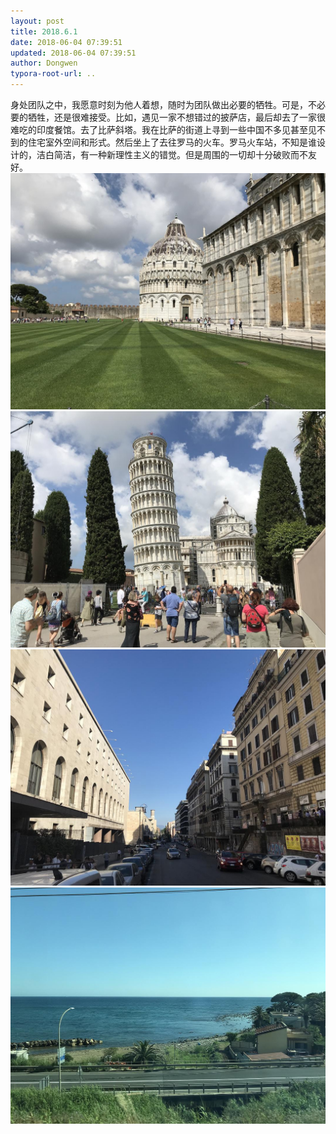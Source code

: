 ```yaml
---
layout: post
title: 2018.6.1
date: 2018-06-04 07:39:51
updated: 2018-06-04 07:39:51
author: Dongwen
typora-root-url: ..
---
```




身处团队之中，我愿意时刻为他人着想，随时为团队做出必要的牺牲。可是，不必要的牺牲，还是很难接受。比如，遇见一家不想错过的披萨店，最后却去了一家很难吃的印度餐馆。去了比萨斜塔。我在比萨的街道上寻到一些中国不多见甚至见不到的住宅室外空间和形式。然后坐上了去往罗马的火车。罗马火车站，不知是谁设计的，洁白简洁，有一种新理性主义的错觉。但是周围的一切却十分破败而不友好。    ![](/img/in-post/x51145040.jpg)
![](/img/in-post/x51145039.jpg)
![](/img/in-post/x51145038.jpg)
![](/img/in-post/x51145035.jpg)
